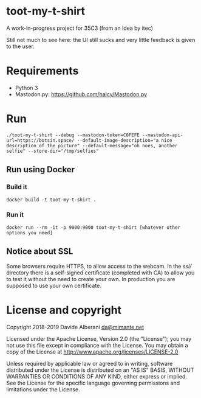 # toot-my-t-shirt

A work-in-progress project for 35C3 (from an idea by itec)

Still not much to see here: the UI still sucks and very little feedback is given to the user.

# Requirements

* Python 3
* Mastodon.py: https://github.com/halcy/Mastodon.py

# Run

```
./toot-my-t-shirt --debug --mastodon-token=C0FEFE --mastodon-api-url=https://botsin.space/ --default-image-description="a nice description of the picture" --default-message="oh noes, another selfie" --store-dir="/tmp/selfies"
```

## Run using Docker

### Build it

```
docker build -t toot-my-t-shirt .
```

### Run it

```
docker run --rm -it -p 9000:9000 toot-my-t-shirt [whatever other options you need]
```

## Notice about SSL

Some browsers require HTTPS, to allow access to the webcam.  In the *ssl/* directory there is a self-signed certificate (completed with CA) to allow you to test it without the need to create your own.  In production you are supposed to use your own certificate.


# License and copyright

Copyright 2018-2019 Davide Alberani <da@mimante.net>

Licensed under the Apache License, Version 2.0 (the "License");
you may not use this file except in compliance with the License.
You may obtain a copy of the License at http://www.apache.org/licenses/LICENSE-2.0

Unless required by applicable law or agreed to in writing, software
distributed under the License is distributed on an "AS IS" BASIS,
WITHOUT WARRANTIES OR CONDITIONS OF ANY KIND, either express or implied.
See the License for the specific language governing permissions and
limitations under the License.

